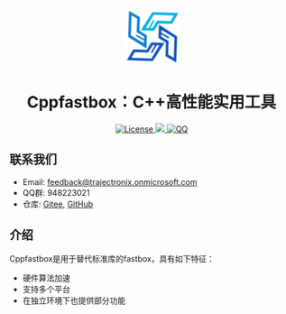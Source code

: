 <div align="center">
    <img src="image/logo.png" , alt="logo" />
    <h1>Cppfastbox：C++高性能实用工具</h1>
    <a href="LICENSE">
        <img src="https://img.shields.io/badge/License-Apache%202.0-green.svg" , alt="License" />
    </a>
    <a href="https://zh.cppreference.com">
        <img src="https://img.shields.io/badge/language-c++23-blue.svg" ,alt="cppreference" />
    </a>
    <a
        href="http://qm.qq.com/cgi-bin/qm/qr?_wv=1027&k=P8iOSLG5JHTEP0ts8dhOaUfGY_0yRqL8&authKey=tihqfi7sEFKBkSGjZLCuTqS2ktntCkgu7XGg30T2Te%2BrIrHLOaCcu8EEnK9ky8FF&noverify=0&group_code=948223021">
        <img src="https://img.shields.io/badge/chat-on%20QQ-red.svg" , alt="QQ" />
    </a>
</div>

## 联系我们

- Email: feedback@trajectronix.onmicrosoft.com
- QQ群: 948223021
- 仓库: [Gitee](https://gitee.com/trajectronix/cppfastbox), [GitHub](https://github.com/trajectronix/cppfastbox)

## 介绍

Cppfastbox是用于替代标准库的fastbox，具有如下特征：

- 硬件算法加速
- 支持多个平台
- 在独立环境下也提供部分功能
